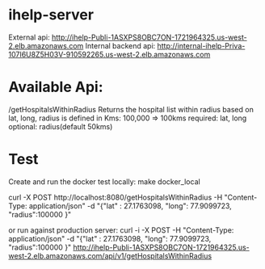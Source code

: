 # ihelp-server

External api: http://ihelp-Publi-1ASXPS8OBC7ON-1721964325.us-west-2.elb.amazonaws.com
Internal backend api: http://internal-ihelp-Priva-107I6U8Z5H03V-910592265.us-west-2.elb.amazonaws.com 

# Available Api:
/getHospitalsWithinRadius
Returns the hospital list within radius based on lat, long, radius is defined in Kms: 100,000 => 100kms
required: lat, long
optional: radius(default 50kms)


# Test
Create and run the docker test locally:
make docker_local

curl -X POST http://localhost:8080/getHospitalsWithinRadius -H "Content-Type: application/json" -d "{\"lat\" : 27.1763098, \"long\": 77.9099723, \"radius\":100000 }"

or run against production server:
curl -i -X POST -H "Content-Type: application/json" -d "{\"lat\" : 27.1763098, \"long\": 77.9099723, \"radius\":100000 }" http://ihelp-Publi-1ASXPS8OBC7ON-1721964325.us-west-2.elb.amazonaws.com/api/v1/getHospitalsWithinRadius


